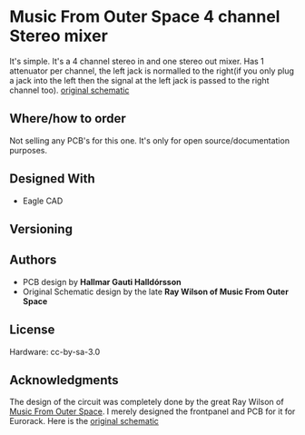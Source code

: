 # Music From Outer Space 4 channel Stereo mixer 
It's simple.
It's a 4 channel stereo in and one stereo out mixer.
Has 1 attenuator per channel, the left jack is normalled to the right(if you only plug a jack into the left then the signal at the left jack is passed to the right channel too).
[original schematic](http://musicfromouterspace.com/index.php?MAINTAB=SYNTHDIY&PROJARG=POWERSUPPLY2009/POWERSUPPLY2009.php&VPW=1272&VPH=795)

## Where/how to order
Not selling any PCB's for this one. It's only for open source/documentation purposes.

## Designed With

* Eagle CAD

## Versioning

## Authors

* PCB design by **Hallmar Gauti Halldórsson** 
* Original Schematic design by the late **Ray Wilson of Music From Outer Space**


## License
Hardware: cc-by-sa-3.0

## Acknowledgments
The design of the circuit was completely done by the great Ray Wilson of [Music From Outer Space](http://musicfromouterspace.com).
I merely designed the frontpanel and PCB for it for Eurorack. Here is the [original schematic](http://musicfromouterspace.com/index.php?MAINTAB=SYNTHDIY&PROJARG=POWERSUPPLY2009/POWERSUPPLY2009.php&VPW=1272&VPH=795)



